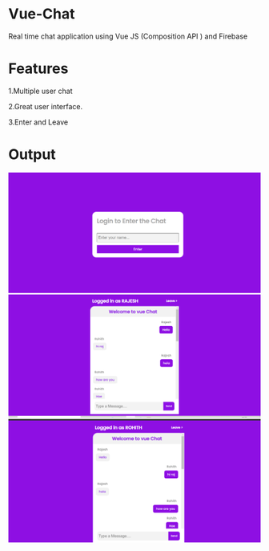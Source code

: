 # Vue-Chat
Real time chat application using Vue JS (Composition API ) and Firebase

# Features 

1.Multiple user chat

2.Great user interface.

3.Enter and Leave

# Output 

![](LoginPage.png)
![](ChatView1.png)
![](ChatView2.png)

